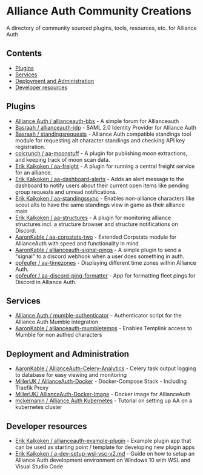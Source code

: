 # Alliance Auth Community Creations

A directory of community sourced plugins, tools, resources, etc. for Alliance Auth

## Contents

- [Plugins](#plugins)
- [Services](#services)
- [Deployment and Administration](#deployment-and-administration)
- [Developer resources](#developer-resources)

## Plugins

- [Alliance Auth / allianceauth-bbs](https://gitlab.com/allianceauth/allianceauth-bbs) - A simple forum for Allianceauth
- [Basraah / allianceauth-idp](https://gitlab.com/basraah/allianceauth-idp) - SAML 2.0 Identity Provider for Alliance Auth
- [Basraah / standingsrequests](https://gitlab.com/basraah/standingsrequests) - Alliance Auth compatible standings tool module for requesting alt character standings and checking API key registration.
- [colcrunch / aa-moonstuff](https://gitlab.com/colcrunch/aa-moonstuff) - A plugin for publishing moon extractions, and keeping track of moon scan data.
- [Erik Kalkoken / aa-freight](https://gitlab.com/ErikKalkoken/aa-freight.git) - A plugin for running a central freight service for an alliance.
- [Erik Kalkoken / aa-dashboard-alerts](https://gitlab.com/ErikKalkoken/aa-dashboard-alerts) - Adds an alert message to the dashboard to notify users about their current open items like pending group requests and unread notifications.
- [Erik Kalkoken / aa-standingssync](https://gitlab.com/ErikKalkoken/aa-standingssync.git) - Enables non-alliance characters like scout alts to have the same standings view in game as their alliance main
- [Erik Kalkoken / aa-structures](https://gitlab.com/ErikKalkoken/aa-structures) - A plugin for monitoring alliance structures incl. a structure browser and structure notifications on Discord.
- [AaronKable / aa-corpstats-two](https://github.com/pvyParts/allianceauth-corpstats-two) - Extended Corpstats module for AllianceAuth with speed and functionality in mind.
- [AaronKable / allianceauth-signal-pings](https://github.com/pvyParts/allianceauth-signal-pings) - A simple plugin to send a "signal" to a discord webhook when a user does something in auth.
- [ppfeufer / aa-timezones](https://github.com/ppfeufer/aa-timezones) - Displaying different time zones within Alliance Auth.
- [ppfeufer / aa-discord-ping-formatter](https://github.com/ppfeufer/aa-discord-ping-formatter) - App for formatting fleet pings for Discord in Alliance Auth.

## Services

- [Alliance Auth / mumble-authenticator](https://gitlab.com/allianceauth/mumble-authenticator) - Authenticator script for the Alliance Auth Mumble integration
- [AaronKable / allianceauth-mumbletemps](https://github.com/pvyParts/allianceauth-mumble-temp) - Enables Templink access to Mumble for non authed characters

## Deployment and Administration

- [AaronKable / AllianceAuth-Celery-Analytics](https://github.com/pvyParts/allianceauth-celeryanalytics) - Celery task output logging to database for easy viewing and monitoring
- [MillerUK / AllianceAuth-Docker](https://github.com/milleruk/alliance_auth_docker) -  Docker-Compose Stack - Including Traefik Proxy
- [MillerUK/ AllianceAuth-Docker-Image](https://hub.docker.com/r/milleruk/allianceauth) - Docker image for AllianceAuth
- [mckernanin / Alliance Auth Kubernetes](https://github.com/mckernanin/alliance-auth-kubernetes) - Tutorial on setting up AA on a kubernetes cluster


## Developer resources

- [Erik Kalkoken / allianceauth-example-plugin](https://gitlab.com/ErikKalkoken/allianceauth-example-plugin) - Example plugin app that can be used as starting point / template for developing new plugin apps
- [Erik Kalkoken / a-dev-setup-wsl-vsc-v2.md](https://gist.github.com/ErikKalkoken/6fbcc8f27a0840836a811760d8c47216) - Guide on how to setup an Alliance Auth development environment on Windows 10 with WSL and Visual Studio Code
